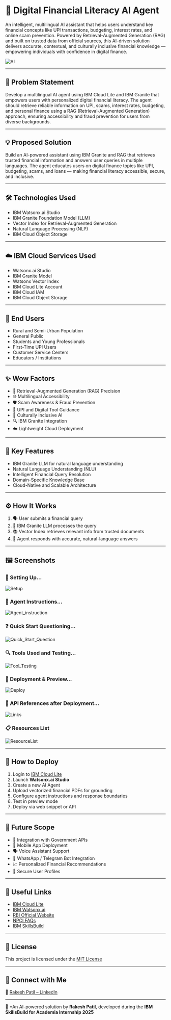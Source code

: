 # 💸 Digital Financial Literacy AI Agent

An intelligent, multilingual AI assistant that helps users understand key financial concepts like UPI transactions, budgeting, interest rates, and online scam prevention. Powered by Retrieval-Augmented Generation (RAG) and built on trusted data from official sources, this AI-driven solution delivers accurate, contextual, and culturally inclusive financial knowledge — empowering individuals with confidence in digital finance.

![AI](https://github.com/user-attachments/assets/745039ed-6e6e-493f-b3a3-eb34cfba9f21)

---

## 📌 Problem Statement

Develop a multilingual AI agent using IBM Cloud Lite and IBM Granite that empowers users with personalized digital financial literacy. The agent should retrieve reliable information on UPI, scams, interest rates, budgeting, and personal finance using a RAG (Retrieval-Augmented Generation) approach, ensuring accessibility and fraud prevention for users from diverse backgrounds.

---

## 💡 Proposed Solution

Build an AI-powered assistant using IBM Granite and RAG that retrieves trusted financial information and answers user queries in multiple languages. The agent educates users on digital finance topics like UPI, budgeting, scams, and loans — making financial literacy accessible, secure, and inclusive.

---

## 🛠️ Technologies Used

- IBM Watsonx.ai Studio  
- IBM Granite Foundation Model (LLM)  
- Vector Index for Retrieval-Augmented Generation  
- Natural Language Processing (NLP)  
- IBM Cloud Object Storage  

---

## ☁️ IBM Cloud Services Used

- Watsonx.ai Studio  
- IBM Granite Model  
- Watsonx Vector Index  
- IBM Cloud Lite Account  
- IBM Cloud IAM  
- IBM Cloud Object Storage  

---

## 🎯 End Users

- Rural and Semi-Urban Population  
- General Public  
- Students and Young Professionals  
- First-Time UPI Users  
- Customer Service Centers  
- Educators / Institutions  

---

## ✨ Wow Factors

- 🧠 Retrieval-Augmented Generation (RAG) Precision  
- 🌐 Multilingual Accessibility  
- 🛡️ Scam Awareness & Fraud Prevention  
- 💸 UPI and Digital Tool Guidance  
- 🤝 Culturally Inclusive AI  
- 🔍 IBM Granite Integration  
- ☁️ Lightweight Cloud Deployment  

---

## 🔑 Key Features

- IBM Granite LLM for natural language understanding  
- Natural Language Understanding (NLU)  
- Intelligent Financial Query Resolution  
- Domain-Specific Knowledge Base  
- Cloud-Native and Scalable Architecture  

---

## ⚙️ How It Works

1. 🗣️ User submits a financial query  
2. 🧠 IBM Granite LLM processes the query  
3. 📚 Vector Index retrieves relevant info from trusted documents  
4. 🤖 Agent responds with accurate, natural-language answers  

---

## 🖼️ Screenshots

### 🔧 Setting Up...
![Setup](https://github.com/user-attachments/assets/b16040a9-f3be-4c5c-829d-43a04512ad42)

### 🧾 Agent Instructions...
![Agent_instruction](https://github.com/user-attachments/assets/55946580-a738-45e7-8d73-4e20a28a940a)

### ❓ Quick Start Questioning...
![Quick_Start_Question](https://github.com/user-attachments/assets/7001807a-94cd-41f3-b7b4-657f5f317d42)

### 🔍 Tools Used and Testing...
![Tool_Testing](https://github.com/user-attachments/assets/70046be2-9583-4ec8-941e-88a9ce715a2f)

### 🚀 Deployment & Preview...
![Deploy](https://github.com/user-attachments/assets/382919e8-e108-4f95-ab7f-cb07f73e74ef)

### 🔗 API References after Deployment...
![Links](https://github.com/user-attachments/assets/f5e0f1d1-a181-401d-a5c1-3b8f41f02e44)

### 📋 Resources List
![ResourceList](https://github.com/user-attachments/assets/be081683-68c4-4256-96db-aca68bb29976)

---

## 🚀 How to Deploy

1. Login to [IBM Cloud Lite](https://cloud.ibm.com)  
2. Launch **Watsonx.ai Studio**  
3. Create a new AI Agent  
4. Upload vectorized financial PDFs for grounding  
5. Configure agent instructions and response boundaries  
6. Test in preview mode  
7. Deploy via web snippet or API  

---

## 🔮 Future Scope

- 🔗 Integration with Government APIs  
- 📱 Mobile App Deployment  
- 🗣️ Voice Assistant Support  
- 💬 WhatsApp / Telegram Bot Integration  
- 📈 Personalized Financial Recommendations  
- 🔐 Secure User Profiles  

---

## 🔗 Useful Links

- [IBM Cloud Lite](https://cloud.ibm.com)  
- [IBM Watsonx.ai](https://www.ibm.com/products/watsonx-ai)  
- [RBI Official Website](https://www.rbi.org.in)  
- [NPCI FAQs](https://www.npci.org.in/what-we-do/upi/faq)  
- [IBM SkillsBuild](https://skillsbuild.org/)  

---

## 📄 License

This project is licensed under the [MIT License](./LICENSE)

---

## 👤 Connect with Me

🔗 [Rakesh Patil – LinkedIn](https://www.linkedin.com/in/rakesh-patil-605788294/)

---

🚀 *An AI-powered solution by **Rakesh Patil**, developed during the **IBM SkillsBuild for Academia Internship 2025**
